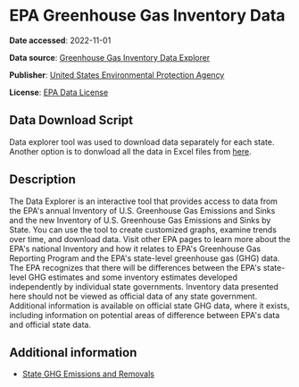 # EPA Greenhouse Gas Inventory Data

**Date accessed**: 2022-11-01

**Data source**: [Greenhouse Gas Inventory Data Explorer](https://cfpub.epa.gov/ghgdata/inventoryexplorer/#)

**Publisher**: [United States Environmental Protection Agency](https://www.epa.gov/)

**License**: [EPA Data License](https://edg.epa.gov/EPA_Data_License.html)

## Data Download Script
Data explorer tool was used to download data separately for each state. Another option is to donwload all the data in Excel files from [here](https://www.epa.gov/system/files/other-files/2022-08/1990-2020-State-Level-GHG-data.zip).

## Description
The Data Explorer is an interactive tool that provides access to data from the EPA's annual Inventory of U.S. Greenhouse Gas Emissions and Sinks and the new Inventory of U.S. Greenhouse Gas Emissions and Sinks by State. You can use the tool to create customized graphs, examine trends over time, and download data. Visit other EPA pages to learn more about the EPA's national Inventory and how it relates to EPA's Greenhouse Gas Reporting Program and the EPA's state-level greenhouse gas (GHG) data. The EPA recognizes that there will be differences between the EPA's state-level GHG estimates and some inventory estimates developed independently by individual state governments. Inventory data presented here should not be viewed as official data of any state government. Additional information is available on official state GHG data, where it exists, including information on potential areas of difference between EPA's data and official state data.

## Additional information
- [State GHG Emissions and Removals](https://www.epa.gov/ghgemissions/state-ghg-emissions-and-removals)